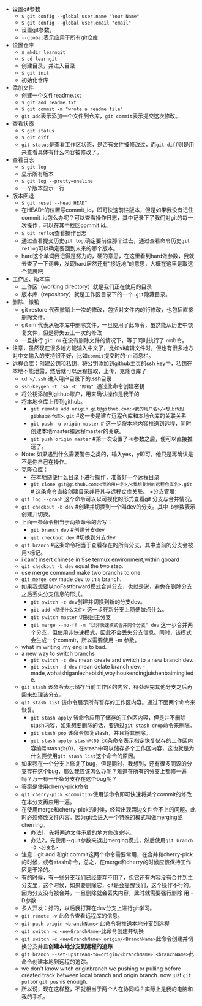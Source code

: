 ﻿+ 设置git参数
    - `$ git config --global user.name "Your Name"`
    - `$ git config --global user.email "email"`  
    - 设置git参数，
    - `--global`表示应用于所有git仓库
+ 设置仓库
    - `$ mkdir learngit`
    - `$ cd learngit`
    - 创建目录，并进入目录
    - `$ git init`
    - 初始化仓库
+ 添加文件
    - 创建一个文件readme.txt
    - `$ git add readme.txt`
    - `$ git commit -m "wrote a readme file"`
    - `git add`表示添加一个文件到仓库，`git commit`表示提交这次修改。
+ 查看状态
    - `$ git status`
    - `$ git diff`
    - `git status`是查看工作区状态，是否有文件被修改过，而`git diff`则是用来查看具体有什么内容被修改了。
+ 查看日志
    - `$ git log`
    - 显示所有版本
    - `$ git log --pretty=oneline`
    - 一个版本显示一行
+ 版本回退
    - `$ git reset --head HEAD^`
    - 在HEAD^的位置写commit_id，即可快速前往版本，但是如果我没有记住commit_id怎么办呢？可以查看操作日志，其中记录下了我们对git的每一次操作，可以在其中找回commit id。
    - `$ git reflog`查看操作日志
    - 通过查看提交历史`git log`,确定要前往那个过去，通过查看命令历史`git reflog`可以确定要回到未来的哪个版本。
    - hard这个单词我记得是努力的，硬的意思，在这里看到hard做参数，我就去查了一下词典，发现hard居然还有“接近地”的意思，大概在这里是取这个意思吧
+ 工作区、版本库
    - 工作区（working directory）就是我们正在使用的目录
    - 版本库（repository）就是工作区目录下的一个`.git`隐藏目录。
+ 删除、撤销
    - git restore <file> 代表撤销上一次的修改，包括对文件内的行修改，也包括直接删除文件。
    - git rm <file>代表从版本库中删除文件，一旦使用了此命令，虽然能从历史中恢复文件，但是将失去上一次的修改
    - 一旦执行 `git rm` 在没有删除文件的情况下，等于同时执行了 `rm`命令。
+ 注意，虽然现在很多地方能输入中文了，比如vi编辑文件时，但也有很多地方对中文输入的支持很不好，比如`commit`提交时的-m消息栏。
+ 远程仓库：创建公钥和私钥，将公钥添加到github主页的ssh key中，私钥在本地不能泄露，然后就可以远程拉取，上传，克隆仓库了
    - `cd ~/.ssh` 进入用户目录下的.ssh目录
    - `ssh-keygen -t rsa -C "邮箱" `通过此命令创建密钥
    - 将公钥添加到github账户，用来确认操作是我干的
    - 将本地仓库上传到github。
        * `git remote add origin git@github.com:<我的用户名>/<想上传到gibhub的仓库>.git`   #这一步是建立远程仓库和本地仓库的关联关系
        * `git push -u origin master` # 这一步将本地内容推送到远程，同时创建本地master和远程master的关联。
        * `git push origin master` #第一次设置了-u参数之后，便可以直接推送了。
    - Note: 如果遇到什么需要警告之类的，输入yes，y即可。他只是再确认是不是你自己在操作。
    - 克隆仓库：
        * 在本地随便什么目录下进行操作，准备好一个远程目录
        * `git clone git@github.com:<我的用户名>/<我想复制的远程仓库名>.git` # 这条命令直接创建目录并将其与远程仓库关联。
+分支管理:
    - `git log --graph` 这个命令可以以可视化的形式查看git 分支与合并情况。
    - `git checkout -b dev` #创建并切换到一个叫dev的分支。其中-b参数表示创建并切换。
    - 上面一条命令相当于两条命令的合写：
        * `git branch dev` #创建分支dev
        * `git checkout dev` #切换到分支dev
    - `git branch` #这条命令相当于查看存在的所有分支。其中当前的分支会被用`*`标记。
    - i can't insert chinese in 9se termux environment,within gboard
    - `git checkout -b dev` equal the two step.
    - use merge command make two branchs to one.
    - `git merge dev` made dev to this branch.
    - 如果我想要以noFastforward模式合并分支，也就是说，避免在删除分支之后丢失分支信息的形式。
        * `git switch -c dev`创建并切换到新的分支dev。
        * `git add <随便什么文件>` 这一步在新分支上随便做点什么。
        * `git switch master` 切换回主分支
        * `git merge --no-ff -m "以非快速模式合并两个分支" dev` 这一步合并两个分支，但使用非快速模式，因此不会丢失分支信息。同时，该模式会生成一个commit，所以需要使用 -m 参数。
    - what im writing .my eng is to bad.
    - a new way to switch branchs
        * `git switch -c dev` mean create and switch to a new branch dev.
        * `git switch -d dev` mean delate branch dev.    - made,wohaishiganlezhebishi,woyihoukendingjuishenbaimingliede.
    - `git stash` 该命令表示储存当前工作区的内容，待处理完其他分支之后再回来处理该分支。
    - `git stash list` 该命令展示所有暂存的工作区内容。通过下面两个命令来恢复。
        * `git stash apply` 该命令应用了储存的工作区内容，但是并不删除stash内容，如果想要删除的话，要通过`git stash drop`命令来删除。
        * `git stash pop` 该命令恢复stash，并且将其删除。
        * `git stash apply stash@{0} `这条命令表示指定恢复储存的工作区内容编号stash@{0}，在stash中可以储存多个工作区内容，这也就是为什么要使用`git stash list`这个命令的原因。
    - 如果我在一个分支上修复了bug，但是同时，我想到，还有很多同源的分支存在这个bug，那么我应该怎么办呢？难道在所有的分支上都修一遍吗？万一有一千条分支存在这个bug呢？
    - 答案是使用cherry-pick命令
    - `git cherry-pick <commitID>`使用该命令即可快速将某个commit的修改在本分支再应用一遍。
    - 在使用merge和cherry-pick的时候，经常出现两边文件合不上的问题。此时必须修改文件内容。因为git会进入一个特殊的模式叫做merging或cherring。
        * 办法1，先将两边文件矛盾的地方修改完毕。
        * 办法2，先使用--quit参数来退出merging模式，然后使用`git branch -D <分支名>`
	* 注意：git add 和git commit这两个命令需要常用，在合并和cherry-pick的时候，或者stash命令，总之，在merge和cherry的时候应该保持工作区是干净的。
    - 有的时候，有一些分支我们已经废弃不用了，但它还有内容没有合并到主分支里，这个时候，如果要删除它，git是会提醒我们，这个操作不行的。因为分支没有被合并，一旦删除就会丢失内容，此时就需要强行删除 用 -D参数
    - 多人开发：好的，以后我打算在dev分支上进行git学习。
    - `git remote -v` 此命令查看远程库的信息。
    - `git push origin <branchName>` 此命令将推送本地分支到远程
    - `git switch -c <newBranchName>`此命令创建并切换
    - `git switch -c <newBranchName> origin/<BranchName>`此命令创建并切换分支并且**创建本地分支到远程的追踪**
    - `git branch --set-upstream-to=origin/<branchName> <branchName>`此命令创建本地<branchName>到远程<branch>的追踪。
    - we don't know witch originbranch we pushing or pulling before created track between local branch and origin branch. now just `git pull`or `git push`is enough.
    - 所以说，现在这样整，不就相当于两个人在协同吗？实际上是我的电脑和我的手机。

